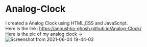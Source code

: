 # Analog-Clock
I created a Analog Clock using HTML,CSS and JavaScript.
<br>
Here is the link: https://anoushka-ghosh.github.io/Analog-Clock/
<br>
Here is the pic of my analog clock ->![Screenshot from 2021-06-04 19-44-03](https://user-images.githubusercontent.com/56183187/120816245-34551e00-c56e-11eb-8d01-849a18c79140.png)



